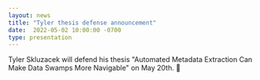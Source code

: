 ```yaml
---
layout: news
title: "Tyler thesis defense announcement"
date:  2022-05-02 10:00:00 -0700
type: presentation
---
```

Tyler Skluzacek will defend his thesis "Automated Metadata Extraction Can Make Data Swamps More Navigable" on May 20th. 🎉